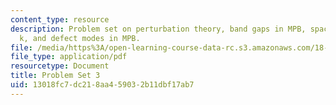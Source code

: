 ```yaml
---
content_type: resource
description: Problem set on perturbation theory, band gaps in MPB, space group of
  k, and defect modes in MPB.
file: /media/https%3A/open-learning-course-data-rc.s3.amazonaws.com/18-369-mathematical-methods-in-nanophotonics-spring-2008/13018fc7dc218aa459032b11dbf17ab7_pset3.pdf
file_type: application/pdf
resourcetype: Document
title: Problem Set 3
uid: 13018fc7-dc21-8aa4-5903-2b11dbf17ab7
---
```

